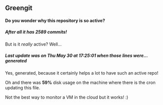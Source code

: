 ## Greengit

#### Do you wonder why this repository is so active?

##### After all it has 2589 commits!

But is it *really* active? Well...

##### Last update was on Thu May 30 at 17:25:01 when those lines were... generated

Yes, generated, because it certainly helps a lot to have such an active repo!

Oh and there was **59%** disk usage on the machine
where there is the cron updating this file.

Not the best way to monitor a VM in the cloud but it works! :)
